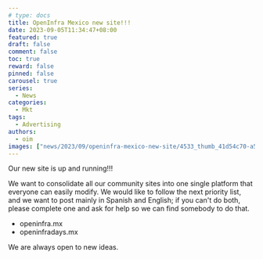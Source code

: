 ```yaml
---
# type: docs 
title: OpenInfra Mexico new site!!!
date: 2023-09-05T11:34:47+08:00
featured: true
draft: false
comment: false
toc: true
reward: false
pinned: false
carousel: true
series:
  - News
categories:
  - Mkt
tags: 
  - Advertising
authors:
  - oim
images: ["news/2023/09/openinfra-mexico-new-site/4533_thumb_41d54c70-a52f-4ebf-a0ad-fec3e31173f7.jpg"]
---
```


Our new site is up and running!!!

<!--more-->

We want to consolidate all our community sites into one single platform that everyone can easily modify.
We would like to follow the next priority list, and we want to post mainly in Spanish and English; if you can't do both, please complete one and ask for help so we can find somebody to do that.

- openinfra.mx
- openinfradays.mx

We are always open to new ideas.

